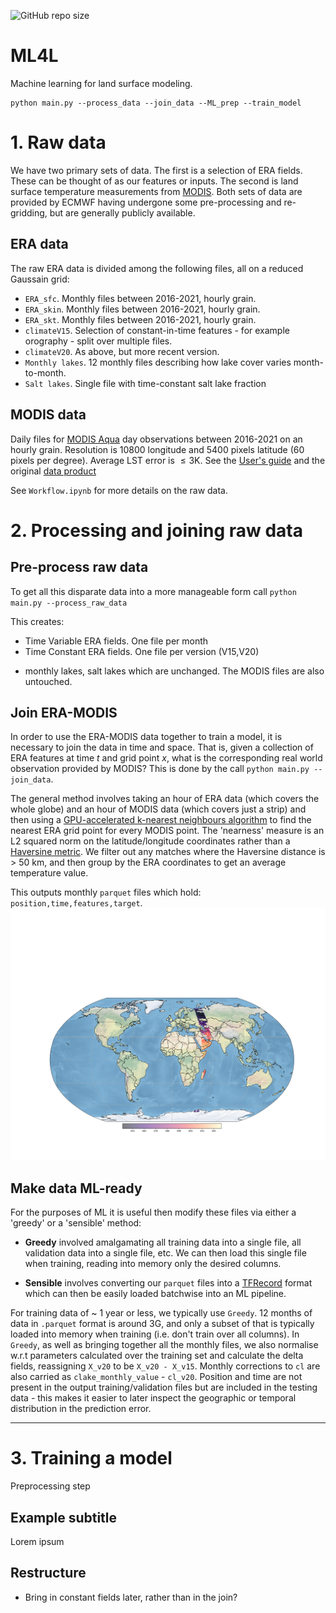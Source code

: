 ![GitHub repo size](https://img.shields.io/github/repo-size/tomkimpson/ML4L)

# ML4L

Machine learning for land surface modeling.


```
python main.py --process_data --join_data --ML_prep --train_model
```



# 1. Raw data

We have two primary sets of data. The first is a selection of ERA fields. These can be thought of as our features or inputs. The second is land surface temperature measurements from [MODIS](https://modis.gsfc.nasa.gov/about/). Both sets of data are provided by ECMWF having undergone some pre-processing and re-gridding, but are generally publicly available.   


## ERA data

The raw ERA data is divided among the following files, all on a reduced Gaussain grid:

* `ERA_sfc`.  Monthly files between 2016-2021, hourly grain.
* `ERA_skin`. Monthly files between 2016-2021, hourly grain.
* `ERA_skt`.  Monthly files between 2016-2021, hourly grain.
* `climateV15`. Selection of constant-in-time features - for example orography - split over multiple files.
* `climateV20`. As above, but more recent version.
* `Monthly lakes`. 12 monthly files describing how lake cover varies month-to-month.
* `Salt lakes`. Single file with time-constant salt lake fraction


## MODIS data

Daily files for [MODIS Aqua](https://aqua.nasa.gov/) day observations between 2016-2021 on an hourly grain. Resolution is 10800 longitude and 5400 pixels latitude (60 pixels per degree). Average LST error is $\leq 3$K. 
See the [User's guide](https://lpdaac.usgs.gov/documents/715/MOD11_User_Guide_V61.pdf) and the original [data product](https://developers.google.com/earth-engine/datasets/catalog/MODIS_006_MYD11A1)


See `Workflow.ipynb` for more details on the raw data.


# 2. Processing and joining raw data

## Pre-process raw data

To get all this disparate data into a more manageable form call `python main.py --process_raw_data`

This creates:
* Time Variable ERA fields. One file per month
* Time Constant ERA fields. One file per version (V15,V20)

+ monthly lakes, salt lakes which are unchanged. The MODIS files are also untouched.

## Join ERA-MODIS
In order to use the ERA-MODIS data together to train a model, it is necessary to join the data in time and space. That is, given a collection of ERA features at time $t$ and grid point $x$, what is the corresponding real world observation provided by MODIS? This is done by the call `python main.py --join_data`.

The general method involves taking an hour of ERA data (which covers the whole globe) and an hour of MODIS data (which covers just a strip) and then using a [GPU-accelerated k-nearest neighbours algorithm](https://github.com/facebookresearch/faiss) to find the nearest ERA grid point for every MODIS point. The 'nearness' measure is an L2 squared norm on the latitude/longitude coordinates rather than a [Haversine metric](https://en.wikipedia.org/wiki/Haversine_formula). We filter out any matches where the Haversine distance is > 50 km, and then group by the ERA coordinates to get an average temperature value. 

This outputs monthly `parquet` files which hold: `position,time,features,target`. 
![example image](reproducible_workflow/media/example_joining_strip.png "Title")

## Make data ML-ready

For the purposes of ML it is useful then modify these files via either a 'greedy' or a 'sensible' method:

* **Greedy** involved amalgamating all training data into a single file, all validation data into a single file, etc. We can then load this single file when training, reading into memory only the desired columns.  

* **Sensible** involves converting our `parquet` files into a [TFRecord](https://www.tensorflow.org/tutorials/load_data/tfrecord) format which can then be easily loaded batchwise into an ML pipeline.

For training data of ~ 1 year or less, we typically use `Greedy`. 12 months of data in `.parquet` format is around 3G, and only a subset of that is typically loaded into memory when training (i.e. don't train over all columns). In `Greedy`, as well as bringing together all the monthly files, we also normalise w.r.t parameters calculated over the training set and calculate the delta fields, reassigning `X_v20` to be `X_v20 - X_v15`. Monthly corrections to `cl` are also carried as `clake_monthly_value` - `cl_v20`. Position and time are not present in the output training/validation files but are included in the testing data - this makes it easier to later inspect the geographic or temporal distribution in the prediction error.


---

# 3. Training a model




Preprocessing step

## Example subtitle

Lorem ipsum


## Restructure

* Bring in constant fields later, rather than in the join?